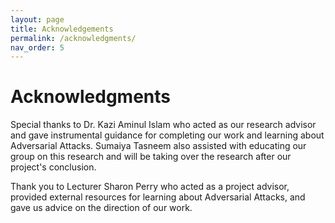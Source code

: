 ```yaml
---
layout: page
title: Acknowledgements
permalink: /acknowledgments/
nav_order: 5
---
```


# Acknowledgments

Special thanks to Dr. Kazi Aminul Islam who acted as our research advisor and gave instrumental guidance for completing our work and learning about Adversarial Attacks. Sumaiya Tasneem also assisted with educating our group on this research and will be taking over the research after our project's conclusion.

Thank you to Lecturer Sharon Perry who acted as a project advisor, provided external resources for learning about Adversarial Attacks, and gave us advice on the direction of our work.
